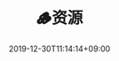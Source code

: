 ---
title: "🪵资源"
date: 2019-12-30T11:14:14+09:00
publishDate:
tags:
-
series:
-
categories:
-
titleWrap: wrap # wrap, noWrap
---